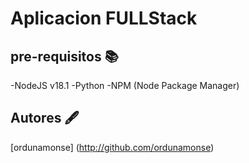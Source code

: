 # Aplicacion FULLStack

## pre-requisitos 📚
-NodeJS v18.1
-Python
-NPM (Node Package Manager)


## Autores 🖋️
[ordunamonse] (http://github.com/ordunamonse)
